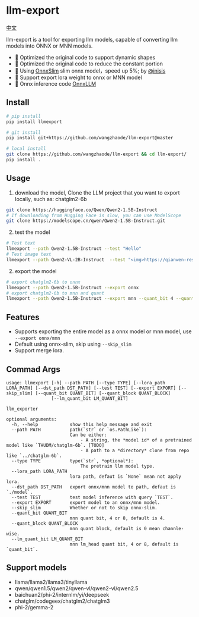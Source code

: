 # llm-export

[中文](./README_en.md)

llm-export is a tool for exporting llm models, capable of converting llm models into ONNX or MNN models.
- 🚀 Optimized the original code to support dynamic shapes
- 🚀 Optimized the original code to reduce the constant portion
- 🚀 Using [OnnxSlim](https://github.com/inisis/OnnxSlim) slim onnx model，speed up 5%; by [@inisis](https://github.com/inisis)
- 🚀 Support export lora weight to onnx or MNN model
- 🚀 Onnx inference code [OnnxLLM](https://github.com/inisis/OnnxLLM)

## Install

```sh
# pip install
pip install llmexport

# git install
pip install git+https://github.com/wangzhaode/llm-export@master

# local install
git clone https://github.com/wangzhaode/llm-export && cd llm-export/
pip install .
```

## Usage
1. download the model, Clone the LLM project that you want to export locally, such as: chatglm2-6b
```sh
git clone https://huggingface.co/Qwen/Qwen2-1.5B-Instruct
# If downloading from Hugging Face is slow, you can use ModelScope
git clone https://modelscope.cn/qwen/Qwen2-1.5B-Instruct.git
```
2. test the model
```sh
# Test text
llmexport --path Qwen2-1.5B-Instruct --test "Hello"
# Test image text
llmexport --path Qwen2-VL-2B-Instruct  --test "<img>https://qianwen-res.oss-cn-beijing.aliyuncs.com/Qwen-VL/assets/demo.jpeg</img>Describe the content of the picture"
```
2. export the model
```sh
# export chatglm2-6b to onnx
llmexport --path Qwen2-1.5B-Instruct --export onnx
# export chatglm2-6b to mnn and quant
llmexport --path Qwen2-1.5B-Instruct --export mnn --quant_bit 4 --quant_block 128
```

## Features
- Supports exporting the entire model as a onnx model or mnn model, use `--export onnx/mnn`
- Default using onnx-slim, skip using `--skip_slim`
- Support merge lora.

## Commad Args
```
usage: llmexport [-h] --path PATH [--type TYPE] [--lora_path LORA_PATH] [--dst_path DST_PATH] [--test TEST] [--export EXPORT] [--skip_slim] [--quant_bit QUANT_BIT] [--quant_block QUANT_BLOCK]
                 [--lm_quant_bit LM_QUANT_BIT]

llm_exporter

optional arguments:
  -h, --help            show this help message and exit
  --path PATH           path(`str` or `os.PathLike`):
                        Can be either:
                        	- A string, the *model id* of a pretrained model like `THUDM/chatglm-6b`. [TODO]
                        	- A path to a *directory* clone from repo like `../chatglm-6b`.
  --type TYPE           type(`str`, *optional*):
                        	The pretrain llm model type.
  --lora_path LORA_PATH
                        lora path, defaut is `None` mean not apply lora.
  --dst_path DST_PATH   export onnx/mnn model to path, defaut is `./model`.
  --test TEST           test model inference with query `TEST`.
  --export EXPORT       export model to an onnx/mnn model.
  --skip_slim           Whether or not to skip onnx-slim.
  --quant_bit QUANT_BIT
                        mnn quant bit, 4 or 8, default is 4.
  --quant_block QUANT_BLOCK
                        mnn quant block, default is 0 mean channle-wise.
  --lm_quant_bit LM_QUANT_BIT
                        mnn lm_head quant bit, 4 or 8, default is `quant_bit`.
```

## Support models

- llama/llama2/llama3/tinyllama
- qwen/qwen1.5/qwen2/qwen-vl/qwen2-vl/qwen2.5
- baichuan2/phi-2/internlm/yi/deepseek
- chatglm/codegeex/chatglm2/chatglm3
- phi-2/gemma-2
